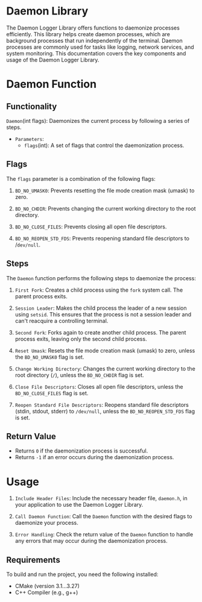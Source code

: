 # Daemon Library 

The Daemon Logger Library offers functions to daemonize processes efficiently. This library helps create daemon processes, which are background processes that run independently of the terminal. Daemon processes are commonly used for tasks like logging, network services, and system monitoring. This documentation covers the key components and usage of the Daemon Logger Library.

# Daemon Function

## Functionality

`Daemon`(int flags): Daemonizes the current process by following a series of steps.

- `Parameters`:
   - `flags`(int): A set of flags that control the daemonization process.

## Flags

The `flags` parameter is a combination of the following flags:

1. `BD_NO_UMASK0`: Prevents resetting the file mode creation mask (umask) to zero.

2. `BD_NO_CHDIR`: Prevents changing the current working directory to the root directory.

3. `BD_NO_CLOSE_FILES`: Prevents closing all open file descriptors.

4. `BD_NO_REOPEN_STD_FDS`: Prevents reopening standard file descriptors to /`dev/null`.

## Steps

The `Daemon` function performs the following steps to daemonize the process:

1. `First Fork`: Creates a child process using the `fork` system call. The parent process exits.

2. `Session Leader`: Makes the child process the leader of a new session using `setsid`. This ensures that the process is not a session leader and can't reacquire a controlling terminal.

3. `Second Fork`: Forks again to create another child process. The parent process exits, leaving only the second child process.

4. `Reset Umask`: Resets the file mode creation mask (umask) to zero, unless the `BD_NO_UMASK0` flag is set.

5. `Change Working Directory`: Changes the current working directory to the root directory (`/`), unless the `BD_NO_CHDIR` flag is set.

6. `Close File Descriptors`: Closes all open file descriptors, unless the `BD_NO_CLOSE_FILES` flag is set.

7. `Reopen Standard File Descriptors`: Reopens standard file descriptors (stdin, stdout, stderr) to `/dev/null`, unless the `BD_NO_REOPEN_STD_FDS` flag is set.

## Return Value

- Returns `0` if the daemonization process is successful.
- Returns `-1` if an error occurs during the daemonization process.

# Usage

1. `Include Header Files`: Include the necessary header file, `daemon.h`, in your application to use the Daemon Logger Library.

2. `Call Daemon Function`: Call the `Daemon` function with the desired flags to daemonize your process.

3. `Error Handling`: Check the return value of the `Daemon` function to handle any errors that may occur during the daemonization process.

## Requirements

To build and run the project, you need the following installed:

- CMake (version 3.1...3.27)
- C++ Compiler (e.g., g++)